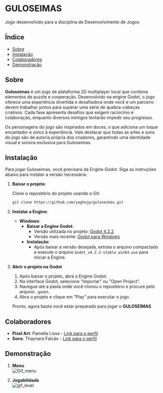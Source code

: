 # GULOSEIMAS

Jogo desenvolvido para a disciplina de Desenvolvimento de Jogos

## Índice

- [Sobre](#sobre)
- [Instalação](#instalação)
- [Colaboradores](#colaboradores)
- [Demonstração](#demonstração)

## Sobre

**Guloseimas** é um jogo de plataforma 2D multiplayer local que combina elementos de puzzle e cooperação. Desenvolvido na engine Godot, o jogo oferece uma experiência divertida e desafiadora onde você e um parceiro devem trabalhar juntos para superar uma série de quebra-cabeças criativos. Cada fase apresenta desafios que exigem raciocínio e colaboração, enquanto diversos inimigos tentarão impedir seu progresso.

Os personagens do jogo são inspirados em doces, o que adiciona um toque encantador e único à experiência. Vale destacar que todas as artes e sons do jogo são de autoria própria dos criadores, garantindo uma identidade visual e sonora exclusiva para Guloseimas.

## Instalação

Para jogar Guloseimas, você precisará da Engine Godot. Siga as instruções abaixo para instalar a versão necessária: 

1. **Baixar o projeto**: 

    Clone o repositório do projeto usando o Git:
    ```bash
    git clone https://github.com/yaghojp/guloseimas.git
    ```

2. **Instalar a Engine**: 

    - **Windows**:  
        - **Baixar a Engine Godot**: 
            - Versão utilizada no projeto: [Godot 4.2.2](https://godotengine.org/download/archive/4.2.2-stable/)
            - Versão mais recente: [Godot para Windows](https://godotengine.org/download/windows/)
        - **Instalação**: 
            - Após baixar a versão desejada, extraia o arquivo compactado e execute o arquivo `Godot_v4.2.2-stable_win64.exe` para iniciar a Engine.

3. **Abrir o projeto na Godot**
    1. Após baixar o projeto, abra a Engine Godot.
    2. Na interface Godot, selecione "Importar" ou "Open Project".
    3. Navegue até a pasta onde você clonou o repositório e procure pelo arquivo `.godot`.
    4. Abra o projeto e clique em "Play" para executar o jogo.

    Pronto, agora basta você estar preparado para jogar o **GULOSEIMAS**.

## Colaboradores

- **Pixel Art**: Pamella Lissa - [Link para o perfil](https://github.com/PamLissa)
- **Sons**: Thaynara Falcão - [Link para o perfil](https://github.com/thaynarafalcao)

## Demonstração

1. **Menu**
   <br>
![Gif_menu](https://github.com/user-attachments/assets/dfbd06d1-9a50-4401-9195-6b948e2cf69d)

2. **Jogabilidade**
    <br>
![gif_level](https://github.com/user-attachments/assets/3fd41dc9-c23c-4589-bdb7-c138650751e4)



